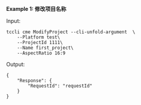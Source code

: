 **Example 1: 修改项目名称**



Input: 

```
tccli cme ModifyProject --cli-unfold-argument  \
    --Platform test\
    --ProjectId 1111\
    --Name first_project\
    --AspectRatio 16:9
```

Output: 
```
{
    "Response": {
        "RequestId": "requestId"
    }
}
```

